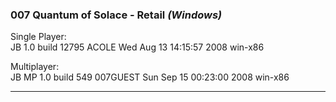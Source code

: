 ### 007 Quantum of Solace - Retail _(Windows)_
Single Player:   
JB 1.0 build 12795 ACOLE 
Wed Aug 13 14:15:57 2008 win-x86

Multiplayer:  
JB MP 1.0 build 549 007GUEST 
Sun Sep 15 00:23:00 2008 win-x86

---